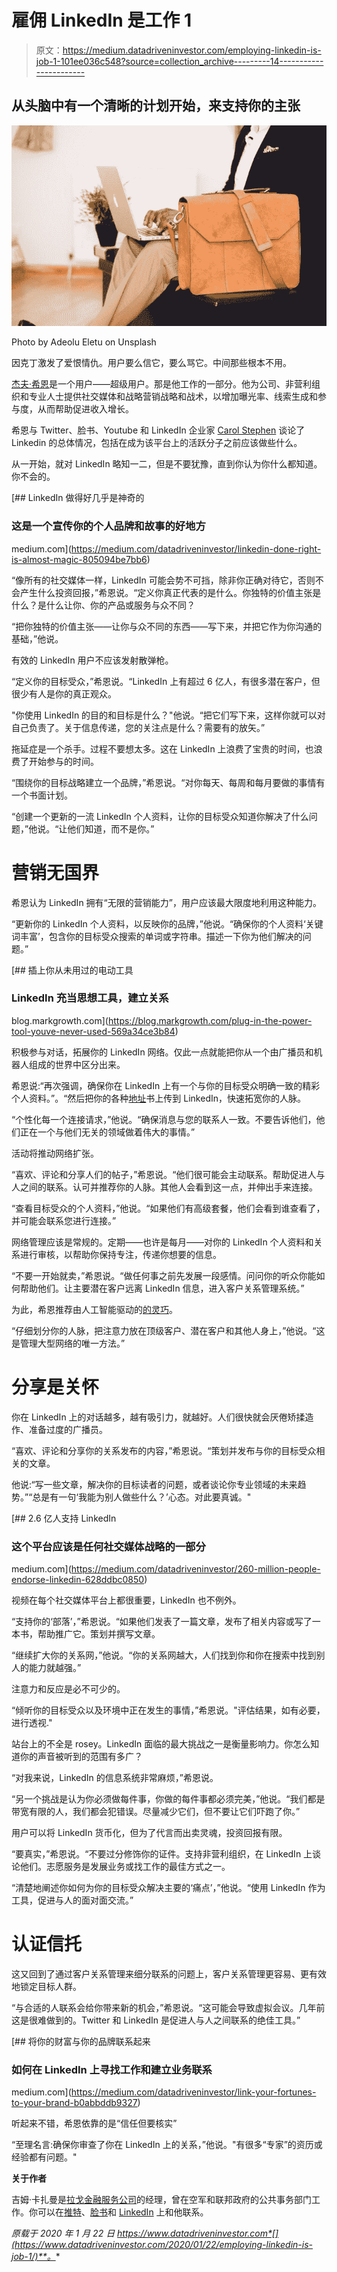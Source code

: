 # 雇佣 LinkedIn 是工作 1

> 原文：<https://medium.datadriveninvestor.com/employing-linkedin-is-job-1-101ee036c548?source=collection_archive---------14----------------------->

## 从头脑中有一个清晰的计划开始，来支持你的主张

![](img/b6ee81e0597dddb5a9c9cc857455badb.png)

Photo by Adeolu Eletu on Unsplash

因克丁激发了爱恨情仇。用户要么信它，要么骂它。中间那些根本不用。

[杰夫·希恩](https://twitter.com/jeffsheehan)是一个用户——超级用户。那是他工作的一部分。他为公司、非营利组织和专业人士提供社交媒体和战略营销战略和战术，以增加曝光率、线索生成和参与度，从而帮助促进收入增长。

希恩与 Twitter、脸书、Youtube 和 LinkedIn 企业家 [Carol Stephen](https://twitter.com/Carol_Stephen) 谈论了 Linkedin 的总体情况，包括在成为该平台上的活跃分子之前应该做些什么。

从一开始，就对 LinkedIn 略知一二，但是不要犹豫，直到你认为你什么都知道。你不会的。

[](https://medium.com/datadriveninvestor/linkedin-done-right-is-almost-magic-805094be7bb6) [## LinkedIn 做得好几乎是神奇的

### 这是一个宣传你的个人品牌和故事的好地方

medium.com](https://medium.com/datadriveninvestor/linkedin-done-right-is-almost-magic-805094be7bb6) 

“像所有的社交媒体一样，LinkedIn 可能会势不可挡，除非你正确对待它，否则不会产生什么投资回报，”希恩说。“定义你真正代表的是什么。你独特的价值主张是什么？是什么让你、你的产品或服务与众不同？

“把你独特的价值主张——让你与众不同的东西——写下来，并把它作为你沟通的基础，”他说。

有效的 LinkedIn 用户不应该发射散弹枪。

“定义你的目标受众，”希恩说。“LinkedIn 上有超过 6 亿人，有很多潜在客户，但很少有人是你的真正观众。

"你使用 LinkedIn 的目的和目标是什么？"他说。“把它们写下来，这样你就可以对自己负责了。关于信息传递，您的关注点是什么？需要有的放矢。”

拖延症是一个杀手。过程不要想太多。这在 LinkedIn 上浪费了宝贵的时间，也浪费了开始参与的时间。

“围绕你的目标战略建立一个品牌，”希恩说。“对你每天、每周和每月要做的事情有一个书面计划。

“创建一个更新的一流 LinkedIn 个人资料，让你的目标受众知道你解决了什么问题，”他说。“让他们知道，而不是你。”

# 营销无国界

希恩认为 LinkedIn 拥有“无限的营销能力”，用户应该最大限度地利用这种能力。

“更新你的 LinkedIn 个人资料，以反映你的品牌，”他说。“确保你的个人资料‘关键词丰富’，包含你的目标受众搜索的单词或字符串。描述一下你为他们解决的问题。”

[](https://blog.markgrowth.com/plug-in-the-power-tool-youve-never-used-569a34ce3b84) [## 插上你从未用过的电动工具

### LinkedIn 充当思想工具，建立关系

blog.markgrowth.com](https://blog.markgrowth.com/plug-in-the-power-tool-youve-never-used-569a34ce3b84) 

积极参与对话，拓展你的 LinkedIn 网络。仅此一点就能把你从一个由广播员和机器人组成的世界中区分出来。

希恩说:“再次强调，确保你在 LinkedIn 上有一个与你的目标受众明确一致的精彩个人资料。”。“然后把你的各种[地址](https://www.datadriveninvestor.com/glossary/address/)书上传到 LinkedIn，快速拓宽你的人脉。

“个性化每一个连接请求，”他说。“确保消息与您的联系人一致。不要告诉他们，他们正在一个与他们无关的领域做着伟大的事情。”

活动将推动网络扩张。

“喜欢、评论和分享人们的帖子，”希恩说。“他们很可能会主动联系。帮助促进人与人之间的联系。认可并推荐你的人脉。其他人会看到这一点，并伸出手来连接。

“查看目标受众的个人资料，”他说。“如果他们有高级套餐，他们会看到谁查看了，并可能会联系您进行连接。”

网络管理应该是常规的。定期——也许是每月——对你的 LinkedIn 个人资料和关系进行审核，以帮助你保持专注，传递你想要的信息。

“不要一开始就卖，”希恩说。“做任何事之前先发展一段感情。问问你的听众你能如何帮助他们。让主要潜在客户远离 LinkedIn 信息，进入客户关系管理系统。”

为此，希恩推荐由人工智能驱动的[的](https://www.linkedin.com/pulse/my-1-tool-staying-organized-just-got-better-jeff-sheehan/)[灵巧](https://twitter.com/Nimble/)。

“仔细划分你的人脉，把注意力放在顶级客户、潜在客户和其他人身上，”他说。“这是管理大型网络的唯一方法。”

# 分享是关怀

你在 LinkedIn 上的对话越多，越有吸引力，就越好。人们很快就会厌倦矫揉造作、准备过度的广播员。

“喜欢、评论和分享你的关系发布的内容，”希恩说。“策划并发布与你的目标受众相关的文章。

他说:“写一些文章，解决你的目标读者的问题，或者谈论你专业领域的未来趋势。”“总是有一句‘我能为别人做些什么？’心态。对此要真诚。"

[](https://medium.com/datadriveninvestor/260-million-people-endorse-linkedin-628ddbc0850) [## 2.6 亿人支持 LinkedIn

### 这个平台应该是任何社交媒体战略的一部分

medium.com](https://medium.com/datadriveninvestor/260-million-people-endorse-linkedin-628ddbc0850) 

视频在每个社交媒体平台上都很重要，LinkedIn 也不例外。

“支持你的‘部落’，”希恩说。“如果他们发表了一篇文章，发布了相关内容或写了一本书，帮助推广它。策划并撰写文章。

“继续扩大你的关系网，”他说。“你的关系网越大，人们找到你和你在搜索中找到别人的能力就越强。”

注意力和反应是必不可少的。

“倾听你的目标受众以及环境中正在发生的事情，”希恩说。"评估结果，如有必要，进行透视."

站台上的不全是 rosey。LinkedIn 面临的最大挑战之一是衡量影响力。你怎么知道你的声音被听到的范围有多广？

“对我来说，LinkedIn 的信息系统非常麻烦，”希恩说。

“另一个挑战是认为你必须做每件事，你做的每件事都必须完美，”他说。“我们都是带宽有限的人，我们都会犯错误。尽量减少它们，但不要让它们吓跑了你。”

用户可以将 LinkedIn 货币化，但为了代言而出卖灵魂，投资回报有限。

“要真实，”希恩说。“不要过分修饰你的证件。支持非营利组织，在 LinkedIn 上谈论他们。志愿服务是发展业务或找工作的最佳方式之一。

“清楚地阐述你如何为你的目标受众解决主要的‘痛点’，”他说。“使用 LinkedIn 作为工具，促进与人的面对面交流。”

# 认证信托

这又回到了通过客户关系管理来细分联系的问题上，客户关系管理更容易、更有效地锁定目标人群。

“与合适的人联系会给你带来新的机会，”希恩说。“这可能会导致虚拟会议。几年前这是很难做到的。Twitter 和 LinkedIn 是促进人与人之间联系的绝佳工具。”

[](https://medium.com/datadriveninvestor/link-your-fortunes-to-your-brand-b0abbddb9327) [## 将你的财富与你的品牌联系起来

### 如何在 LinkedIn 上寻找工作和建立业务联系

medium.com](https://medium.com/datadriveninvestor/link-your-fortunes-to-your-brand-b0abbddb9327) 

听起来不错，希恩依靠的是“信任但要核实”

“至理名言:确保你审查了你在 LinkedIn 上的关系，”他说。"有很多“专家”的资历或经验都有问题。"

**关于作者**

吉姆·卡扎曼是[拉戈金融服务公司](http://largofinancialservices.com/)的经理，曾在空军和联邦政府的公共事务部门工作。你可以在[推特](https://twitter.com/JKatzaman)、[脸书](https://www.facebook.com/jim.katzaman)和 [LinkedIn](https://www.linkedin.com/in/jim-katzaman-33641b21/) 上和他联系。

*原载于 2020 年 1 月 22 日 https://www.datadriveninvestor.com*[](https://www.datadriveninvestor.com/2020/01/22/employing-linkedin-is-job-1/)**。**